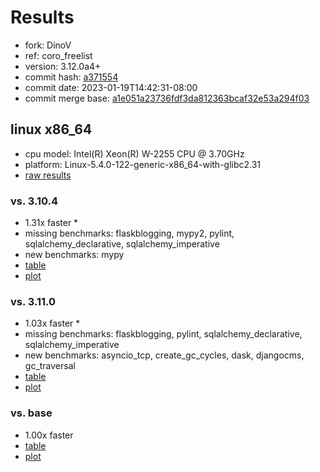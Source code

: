 # Results

- fork: DinoV
- ref: coro_freelist
- version: 3.12.0a4+
- commit hash: [a371554](https://github.com/DinoV/cpython/commit/a371554)
- commit date: 2023-01-19T14:42:31-08:00
- commit merge base: [a1e051a23736fdf3da812363bcaf32e53a294f03](https://github.com/DinoV/cpython/commit/a1e051a23736fdf3da812363bcaf32e53a294f03)

## linux x86_64

- cpu model: Intel(R) Xeon(R) W-2255 CPU @ 3.70GHz
- platform: Linux-5.4.0-122-generic-x86_64-with-glibc2.31
- [raw results](bm-20230119-linux-x86_64-DinoV-coro_freelist-3.12.0a4%2B-a371554.json)

### vs. 3.10.4

- 1.31x faster \*
- missing benchmarks: flaskblogging, mypy2, pylint, sqlalchemy_declarative, sqlalchemy_imperative
- new benchmarks: mypy
- [table](bm-20230119-linux-x86_64-DinoV-coro_freelist-3.12.0a4%2B-a371554-vs-3.10.4.md)
- [plot](bm-20230119-linux-x86_64-DinoV-coro_freelist-3.12.0a4%2B-a371554-vs-3.10.4.png)

### vs. 3.11.0

- 1.03x faster \*
- missing benchmarks: flaskblogging, pylint, sqlalchemy_declarative, sqlalchemy_imperative
- new benchmarks: asyncio_tcp, create_gc_cycles, dask, djangocms, gc_traversal
- [table](bm-20230119-linux-x86_64-DinoV-coro_freelist-3.12.0a4%2B-a371554-vs-3.11.0.md)
- [plot](bm-20230119-linux-x86_64-DinoV-coro_freelist-3.12.0a4%2B-a371554-vs-3.11.0.png)

### vs. base

- 1.00x faster
- [table](bm-20230119-linux-x86_64-DinoV-coro_freelist-3.12.0a4%2B-a371554-vs-base.md)
- [plot](bm-20230119-linux-x86_64-DinoV-coro_freelist-3.12.0a4%2B-a371554-vs-base.png)

